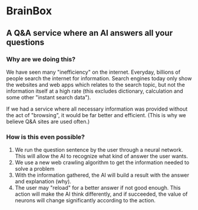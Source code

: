 # BrainBox
## A Q&A service where an AI answers all your questions

### Why are we doing this?
We have seen many "inefficiency" on the internet. Everyday, billions of people search the internet for information. Search engines today only show the websites and web apps which relates to the search topic, but not the information itself at a high rate (this excludes dictionary, calculation and some other "instant search data").

If we had a service where all necessary information was provided without the act of "browsing", it would be far better and efficient. (This is why we believe Q&A sites are used often.)

### How is this even possible?
1. We run the question sentence by the user through a neural network. This will allow the AI to recognize what kind of answer the user wants.
2. We use a new web crawling algorithm to get the information needed to solve a problem
3. With the information gathered, the AI will build a result with the answer and explanation (why).
4. The user may "reload" for a better answer if not good enough. This action will make the AI think differently, and if succeeded, the value of neurons will change significantly according to the action.
